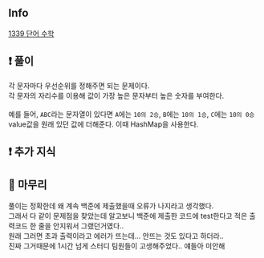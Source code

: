 ## Info

<a href="https://www.acmicpc.net/problem/1339" rel="nofollow">1339 단어 수학</a>

## ❗ 풀이

각 문자마다 우선순위를 정해주면 되는 문제이다.<br/>
각 문자의 자리수를 이용해 값이 가장 높은 문자부터 높은 숫자를 부여한다.<br/>
<br/>
예를 들어, `ABC`라는 문자열이 있다면 `A`에는 `10의 2승`, `B`에는 `10의 1승`, `C`에는 `10의 0승`
 value값을 원래 있던 값에 더해준다. 이때 HashMap을 사용한다.<br/>

## ❗ 추가 지식


## 🙂 마무리

풀이는 정확한데 왜 계속 백준에 제출했을때 오류가 나지라고 생각했다.<br/>
그래서 다 같이 문제점을 찾았는데 알고보니 백준에 제출한 코드에 test한다고 적은
출력코드 한 줄을 안지워서 그랬던거였다..<br/>
원래 그러면 초과 출력이라고 에러가 뜨는데... 안뜨는 것도 있다고 하더라..<br/>
진짜 그거때문에 1시간 넘게 스터디 팀원들이 고생해주었다.. 얘들아 미안해<br/>